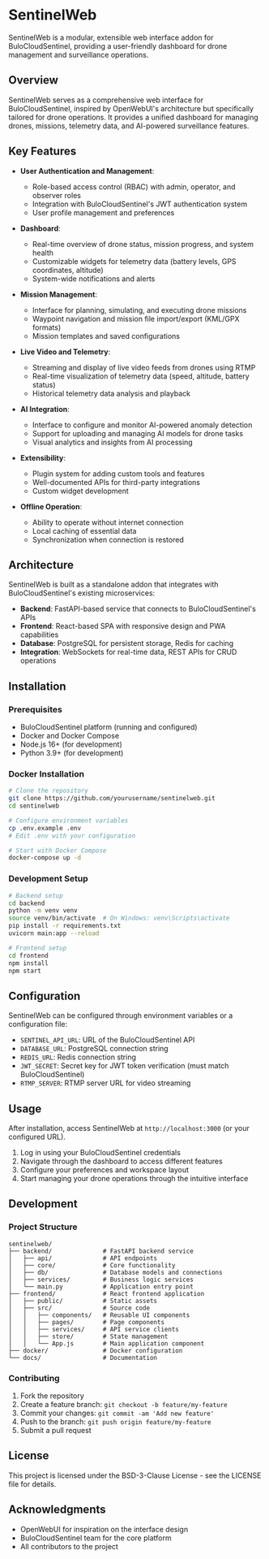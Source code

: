 # SentinelWeb

SentinelWeb is a modular, extensible web interface addon for BuloCloudSentinel, providing a user-friendly dashboard for drone management and surveillance operations.

## Overview

SentinelWeb serves as a comprehensive web interface for BuloCloudSentinel, inspired by OpenWebUI's architecture but specifically tailored for drone operations. It provides a unified dashboard for managing drones, missions, telemetry data, and AI-powered surveillance features.

## Key Features

- **User Authentication and Management**:
  - Role-based access control (RBAC) with admin, operator, and observer roles
  - Integration with BuloCloudSentinel's JWT authentication system
  - User profile management and preferences

- **Dashboard**:
  - Real-time overview of drone status, mission progress, and system health
  - Customizable widgets for telemetry data (battery levels, GPS coordinates, altitude)
  - System-wide notifications and alerts

- **Mission Management**:
  - Interface for planning, simulating, and executing drone missions
  - Waypoint navigation and mission file import/export (KML/GPX formats)
  - Mission templates and saved configurations

- **Live Video and Telemetry**:
  - Streaming and display of live video feeds from drones using RTMP
  - Real-time visualization of telemetry data (speed, altitude, battery status)
  - Historical telemetry data analysis and playback

- **AI Integration**:
  - Interface to configure and monitor AI-powered anomaly detection
  - Support for uploading and managing AI models for drone tasks
  - Visual analytics and insights from AI processing

- **Extensibility**:
  - Plugin system for adding custom tools and features
  - Well-documented APIs for third-party integrations
  - Custom widget development

- **Offline Operation**:
  - Ability to operate without internet connection
  - Local caching of essential data
  - Synchronization when connection is restored

## Architecture

SentinelWeb is built as a standalone addon that integrates with BuloCloudSentinel's existing microservices:

- **Backend**: FastAPI-based service that connects to BuloCloudSentinel's APIs
- **Frontend**: React-based SPA with responsive design and PWA capabilities
- **Database**: PostgreSQL for persistent storage, Redis for caching
- **Integration**: WebSockets for real-time data, REST APIs for CRUD operations

## Installation

### Prerequisites

- BuloCloudSentinel platform (running and configured)
- Docker and Docker Compose
- Node.js 16+ (for development)
- Python 3.9+ (for development)

### Docker Installation

```bash
# Clone the repository
git clone https://github.com/yourusername/sentinelweb.git
cd sentinelweb

# Configure environment variables
cp .env.example .env
# Edit .env with your configuration

# Start with Docker Compose
docker-compose up -d
```

### Development Setup

```bash
# Backend setup
cd backend
python -m venv venv
source venv/bin/activate  # On Windows: venv\Scripts\activate
pip install -r requirements.txt
uvicorn main:app --reload

# Frontend setup
cd frontend
npm install
npm start
```

## Configuration

SentinelWeb can be configured through environment variables or a configuration file:

- `SENTINEL_API_URL`: URL of the BuloCloudSentinel API
- `DATABASE_URL`: PostgreSQL connection string
- `REDIS_URL`: Redis connection string
- `JWT_SECRET`: Secret key for JWT token verification (must match BuloCloudSentinel)
- `RTMP_SERVER`: RTMP server URL for video streaming

## Usage

After installation, access SentinelWeb at `http://localhost:3000` (or your configured URL).

1. Log in using your BuloCloudSentinel credentials
2. Navigate through the dashboard to access different features
3. Configure your preferences and workspace layout
4. Start managing your drone operations through the intuitive interface

## Development

### Project Structure

```
sentinelweb/
├── backend/              # FastAPI backend service
│   ├── api/              # API endpoints
│   ├── core/             # Core functionality
│   ├── db/               # Database models and connections
│   ├── services/         # Business logic services
│   └── main.py           # Application entry point
├── frontend/             # React frontend application
│   ├── public/           # Static assets
│   ├── src/              # Source code
│   │   ├── components/   # Reusable UI components
│   │   ├── pages/        # Page components
│   │   ├── services/     # API service clients
│   │   ├── store/        # State management
│   │   └── App.js        # Main application component
├── docker/               # Docker configuration
└── docs/                 # Documentation
```

### Contributing

1. Fork the repository
2. Create a feature branch: `git checkout -b feature/my-feature`
3. Commit your changes: `git commit -am 'Add new feature'`
4. Push to the branch: `git push origin feature/my-feature`
5. Submit a pull request

## License

This project is licensed under the BSD-3-Clause License - see the LICENSE file for details.

## Acknowledgments

- OpenWebUI for inspiration on the interface design
- BuloCloudSentinel team for the core platform
- All contributors to the project
